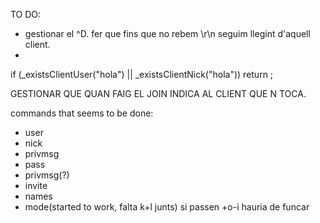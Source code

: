 TO DO:
- gestionar el ^D. fer que fins que no rebem \r\n seguim llegint d'aquell client.
- 

if (_existsClientUser("hola") || _existsClientNick("hola"))
return ;



GESTIONAR QUE QUAN FAIG EL JOIN INDICA AL CLIENT QUE N TOCA.

commands that seems to be done:
- user
- nick
- privmsg
- pass
- privmsg(?)
- invite
- names
- mode(started to work, falta k+l junts) si passen +o-i hauria de funcar
